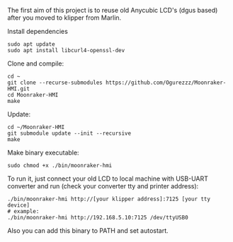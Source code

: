 The first aim of this project is to reuse old Anycubic LCD's (dgus based) after you moved to klipper from Marlin.

Install dependencies
```
sudo apt update
sudo apt install libcurl4-openssl-dev
```

Clone and compile:
```
cd ~
git clone --recurse-submodules https://github.com/Ogurezzz/Moonraker-HMI.git
cd Moonraker-HMI
make
```
Update:
```
cd ~/Moonraker-HMI
git submodule update --init --recursive
make
```
Make binary executable:
```
sudo chmod +x ./bin/moonraker-hmi
```
To run it, just connect your old LCD to local machine with USB-UART converter and run (check your converter tty and printer address):
```
./bin/moonraker-hmi http://[your klipper address]:7125 [your tty device]
# example:
./bin/moonraker-hmi http://192.168.5.10:7125 /dev/ttyUSB0
```
Also you can add this binary to PATH and set autostart.
